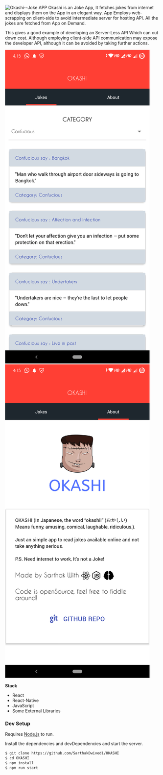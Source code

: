 ![Okashi--Joke APP](https://i.postimg.cc/ZYj8YrmV/OKASHI.png)
Okashi is an Joke App, It fetches jokes from internet and displays them on the App in an elegant way. App Employs web-scrapping on client-side to avoid intermediate server for hosting API. All the jokes are fetched from App on Demand. 

This gives a good example of developing an Server-Less API Which can cut down cost. Although employing client-side API communication may expose the developer API, although it can be avoided by taking further actions. 

![Okashi--Joke APP](https://raw.githubusercontent.com/SarthakDwivedi/OKASHI/master/app/resources/screen1.png)
![Okashi--Joke APP](https://raw.githubusercontent.com/SarthakDwivedi/OKASHI/master/app/resources/screen2.png)

**Stack**

 - React 
 - React-Native 
 - JavaScript 
 - Some External Libraries 

### Dev Setup

Requires [Node.js](https://nodejs.org/) to run.

Install the dependencies and devDependencies and start the server.

```
$ git clone https://github.com/SarthakDwivedi/OKASHI
$ cd OKASHI
$ npm install
$ npm run start
```

